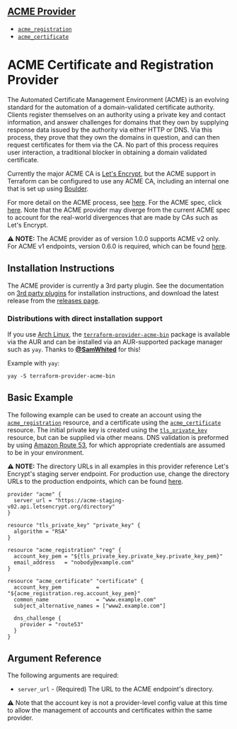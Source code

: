 ## [ACME Provider](README.md)

* [`acme_registration`](resource_acme_registration.md)
* [`acme_certificate`](resource_acme_certificate.md)

# ACME Certificate and Registration Provider

The Automated Certificate Management Environment (ACME) is an evolving standard
for the automation of a domain-validated certificate authority. Clients register
themselves on an authority using a private key and contact information, and
answer challenges for domains that they own by supplying response data issued by
the authority via either HTTP or DNS. Via this process, they prove that they own
the domains in question, and can then request certificates for them via the CA.
No part of this process requires user interaction, a traditional blocker in
obtaining a domain validated certificate.

Currently the major ACME CA is [Let's Encrypt][lets-encrypt], but the ACME
support in Terraform can be configured to use any ACME CA, including an internal
one that is set up using [Boulder][boulder-gh].

[lets-encrypt]: https://letsencrypt.org
[boulder-gh]: https://github.com/letsencrypt/boulder

For more detail on the ACME process, see [here][lets-encrypt-how-it-works]. For
the ACME spec, click [here][about-acme]. Note that the ACME provider may diverge
from the current ACME spec to account for the real-world divergences that are
made by CAs such as Let's Encrypt.

[lets-encrypt-how-it-works]: https://letsencrypt.org/how-it-works/
[about-acme]: https://ietf-wg-acme.github.io/acme/draft-ietf-acme-acme.html

:warning: **NOTE:** The ACME provider as of version 1.0.0 supports ACME v2 only.
For ACME v1 endpoints, version 0.6.0 is required, which can be found
[here][release-v0.6.0].

[release-v0.6.0]: https://github.com/vancluever/terraform-provider-acme/releases/tag/v0.6.0

## Installation Instructions

The ACME provider is currently a 3rd party plugin. See the documentation on [3rd
party plugins][3rd-party-plugins] for installation instructions, and download
the latest release from the [releases page][releases-page].

[3rd-party-plugins]: https://www.terraform.io/docs/configuration/providers.html#third-party-plugins
[releases-page]: https://github.com/vancluever/terraform-provider-acme/releases

### Distributions with direct installation support

If you use [Arch Linux][arch-linux], the
[`terraform-provider-acme-bin`][terraform-provider-acme-bin-arch] package is
available via the AUR and can be installed via an AUR-supported package manager
such as `yay`. Thanks to [**@SamWhited**][samwhited-gh] for this!

[arch-linux]: https://www.archlinux.org/
[terraform-provider-acme-bin-arch]: https://aur.archlinux.org/packages/terraform-provider-acme-bin/
[samwhited-gh]: https://github.com/SamWhited

Example with `yay`:

```
yay -S terraform-provider-acme-bin
```

## Basic Example

The following example can be used to create an account using the
[`acme_registration`](resource_acme_registration.md) resource, and a certificate
using the [`acme_certificate`](resource_acme_certificate.md) resource. The
initial private key is created using the
[`tls_private_key`][resource-tls-private-key] resource, but can be supplied via
other means. DNS validation is preformed by using [Amazon Route 53][aws-route-53],
for which appropriate credentials are assumed to be in your environment.

[resource-tls-private-key]: https://www.terraform.io/docs/providers/tls/r/private_key.html
[aws-route-53]: https://aws.amazon.com/route53/

:warning: **NOTE:** The directory URLs in all examples in this provider
reference Let's Encrypt's staging server endpoint. For production use, change
the directory URLs to the production endpoints, which can be found
[here][lets-encrypt-endpoints].

[lets-encrypt-endpoints]: https://letsencrypt.org/docs/acme-protocol-updates/

```hcl
provider "acme" {
  server_url = "https://acme-staging-v02.api.letsencrypt.org/directory"
}

resource "tls_private_key" "private_key" {
  algorithm = "RSA"
}

resource "acme_registration" "reg" {
  account_key_pem = "${tls_private_key.private_key.private_key_pem}"
  email_address   = "nobody@example.com"
}

resource "acme_certificate" "certificate" {
  account_key_pem           = "${acme_registration.reg.account_key_pem}"
  common_name               = "www.example.com"
  subject_alternative_names = ["www2.example.com"]

  dns_challenge {
    provider = "route53"
  }
}
```

## Argument Reference

The following arguments are required:

* `server_url` - (Required) The URL to the ACME endpoint's directory.

:warning: Note that the account key is not a provider-level config value at this
time to allow the management of accounts and certificates within the same
provider.
